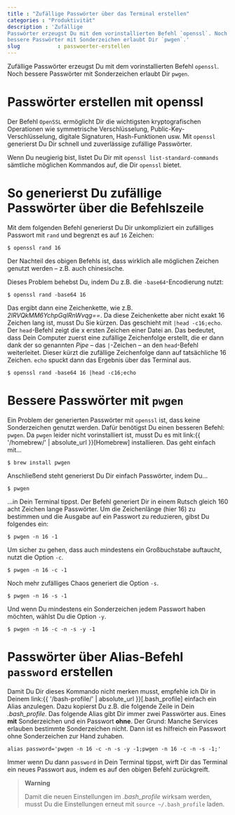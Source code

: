 ```yaml
---
title : "Zufällige Passwörter über das Terminal erstellen"
categories : "Produktivität"
description : 'Zufällige
Passwörter erzeugst Du mit dem vorinstallierten Befehl `openssl`. Noch
bessere Passwörter mit Sonderzeichen erlaubt Dir `pwgen`.'
slug            : passwoerter-erstellen
---
```

Zufällige Passwörter erzeugst Du mit dem vorinstallierten Befehl
`openssl`. Noch bessere Passwörter mit Sonderzeichen erlaubt Dir
`pwgen`.

# Passwörter erstellen mit openssl

Der Befehl `OpenSSL` ermöglicht Dir die wichtigsten kryptografischen
Operationen wie symmetrische Verschlüsselung,
Public-Key-Verschlüsselung, digitale Signaturen, Hash-Funktionen usw.
Mit `openssl` generierst Du Dir schnell und zuverlässige zufällige
Passwörter.

Wenn Du neugierig bist, listet Du Dir mit `openssl
list-standard-commands` sämtliche möglichen Kommandos auf, die Dir
`openssl` bietet.

# So generierst Du zufällige Passwörter über die Befehlszeile

Mit dem folgenden Befehl generierst Du Dir unkompliziert ein zufälliges
Passwort mit `rand` und begrenzt es auf `16` Zeichen:

    $ openssl rand 16

Der Nachteil des obigen Befehls ist, dass wirklich alle möglichen
Zeichen genutzt werden – z.B. auch chinesische.

Dieses Problem behebst Du, indem Du z.B. die `-base64`-Encodierung
nutzt:

    $ openssl rand -base64 16

Das ergibt dann eine Zeichenkette, wie z.B. *2lRVQkMM6YchpGqIRnWvqg==*.
Da diese Zeichenkette aber nicht exakt 16 Zeichen lang ist, musst Du Sie
kürzen. Das geschieht mit `|head -c16;echo`. Der `head`-Befehl zeigt die
x ersten Zeichen einer Datei an. Das bedeutet, dass Dein Computer zuerst
eine zufällige Zeichenfolge erstellt, die er dann dank der so genannten
*Pipe* – das `|`-Zeichen – an den `head`-Befehl weiterleitet. Dieser
kürzt die zufällige Zeichenfolge dann auf tatsächliche 16 Zeichen.
`echo` spuckt dann das Ergebnis über das Terminal aus.

    $ openssl rand -base64 16 |head -c16;echo

# Bessere Passwörter mit `pwgen`

Ein Problem der generierten Passwörter mit `openssl` ist, dass keine
Sonderzeichen genutzt werden. Dafür benötigst Du einen besseren Befehl:
`pwgen`. Da `pwgen` leider nicht vorinstalliert ist, musst Du es mit
link:{{ '/homebrew/' | absolute\_url }}\[Homebrew\] installieren. Das
geht einfach mit…

    $ brew install pwgen

Anschließend steht generierst Du Dir einfach Passwörter, indem Du…

    $ pwgen

…in Dein Terminal tippst. Der Befehl generiert Dir in einem Rutsch
gleich 160 acht Zeichen lange Passwörter. Um die Zeichenlänge (hier 16)
zu bestimmen und die Ausgabe auf ein Passwort zu reduzieren, gibst Du
folgendes ein:

    $ pwgen -n 16 -1

Um sicher zu gehen, dass auch mindestens ein Großbuchstabe auftaucht,
nutzt die Option `-c`.

    $ pwgen -n 16 -c -1

Noch mehr zufälliges Chaos generiert die Option `-s`.

    $ pwgen -n 16 -s -1

Und wenn Du mindestens ein Sonderzeichen jedem Passwort haben möchten,
wählst Du die Option `-y`.

    $ pwgen -n 16 -c -n -s -y -1

# Passwörter über Alias-Befehl `password` erstellen

Damit Du Dir dieses Kommando nicht merken musst, empfehle ich Dir in
Deinem link:{{ '/bash-profile/' | absolute\_url }}\[.bash\_profile\]
einfach ein Alias anzulegen. Dazu kopierst Du z.B. die folgende Zeile in
Dein *.bash\_profile*. Das folgende Alias gibt Dir immer zwei Passwörter
aus. Eines **mit** Sonderzeichen und ein Passwort **ohne**. Der Grund:
Manche Services erlauben bestimmte Sonderzeichen nicht. Dann ist es
hilfreich ein Passwort ohne Sonderzeichen zur Hand zuhaben.

    alias password='pwgen -n 16 -c -n -s -y -1;pwgen -n 16 -c -n -s -1;'

Immer wenn Du dann `password` in Dein Terminal tippst, wirft Dir das
Terminal ein neues Passwort aus, indem es auf den obigen Befehl
zurückgreift.

> **Warning**
> 
> Damit die neuen Einstellungen im *.bash\_profile* wirksam werden,
> musst Du die Einstellungen erneut mit `source ~/.bash_profile` laden.
